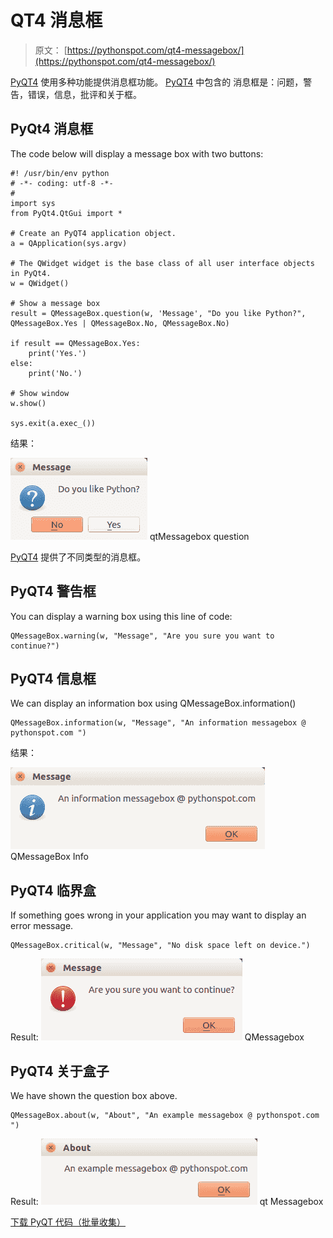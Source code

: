 # QT4 消息框

> 原文： [https://pythonspot.com/qt4-messagebox/](https://pythonspot.com/qt4-messagebox/)

[PyQT4](https://pythonspot.com/pyqt4/) 使用多种功能提供消息框功能。 [PyQT4](https://pythonspot.com/pyqt4/) 中包含的 消息框是：问题，警告，错误，信息，批评和关于框。

## PyQt4 消息框

The code below will display a message box with two buttons:

```
#! /usr/bin/env python
# -*- coding: utf-8 -*-
#
import sys
from PyQt4.QtGui import *

# Create an PyQT4 application object.
a = QApplication(sys.argv)

# The QWidget widget is the base class of all user interface objects in PyQt4.
w = QWidget()

# Show a message box
result = QMessageBox.question(w, 'Message', "Do you like Python?", QMessageBox.Yes | QMessageBox.No, QMessageBox.No)

if result == QMessageBox.Yes:
    print('Yes.')
else:
    print('No.')

# Show window
w.show()

sys.exit(a.exec_())

```

结果：

![qtMessagebox question](img/42005bdb1e24d6b5c1b14e5895521e3a.jpg) qtMessagebox question

[PyQT4](https://pythonspot.com/pyqt4/) 提供了不同类型的消息框。

## PyQT4 警告框

You can display a warning box using this line of code:

```
QMessageBox.warning(w, "Message", "Are you sure you want to continue?")

```

## PyQT4 信息框

We can display an information box using QMessageBox.information()

```
QMessageBox.information(w, "Message", "An information messagebox @ pythonspot.com ")

```

结果：

![QMessageBox Info](img/6efbaae64acdb4e69214c7589963b5bd.jpg) QMessageBox Info

## PyQT4 临界盒

If something goes wrong in your application you may want to display an error message.

```
QMessageBox.critical(w, "Message", "No disk space left on device.")

```

Result: ![QMessagebox ](img/af9cd039b8bc48207cfd140b3bd3dd1c.jpg) QMessagebox

## PyQT4 关于盒子

We have shown the question box above.

```
QMessageBox.about(w, "About", "An example messagebox @ pythonspot.com ")

```

Result: ![qt Messagebox](img/843b3c0a68065ac101f04944c2bac053.jpg) qt Messagebox

[下载 PyQT 代码（批量收集）](https://pythonspot.com/python-qt-examples/)